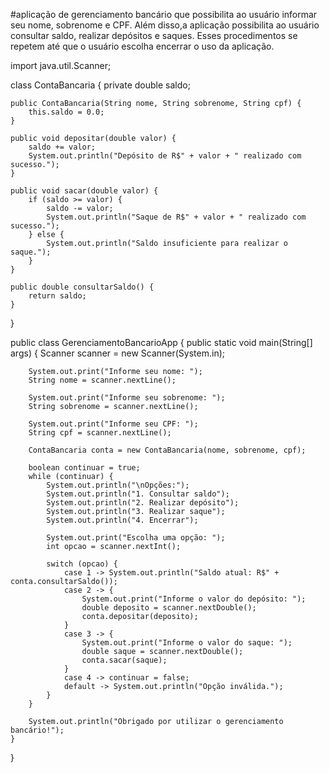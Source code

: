 #aplicação de gerenciamento bancário que possibilita ao usuário informar seu nome, sobrenome e CPF. Além disso,a aplicação possibilita ao usuário consultar saldo, realizar depósitos e saques. Esses procedimentos se repetem até que o usuário escolha encerrar o uso da aplicação.

import java.util.Scanner;

class ContaBancaria {
    private double saldo;

    public ContaBancaria(String nome, String sobrenome, String cpf) {
        this.saldo = 0.0;
    }

    public void depositar(double valor) {
        saldo += valor;
        System.out.println("Depósito de R$" + valor + " realizado com sucesso.");
    }

    public void sacar(double valor) {
        if (saldo >= valor) {
            saldo -= valor;
            System.out.println("Saque de R$" + valor + " realizado com sucesso.");
        } else {
            System.out.println("Saldo insuficiente para realizar o saque.");
        }
    }

    public double consultarSaldo() {
        return saldo;
    }
}

public class GerenciamentoBancarioApp {
    public static void main(String[] args) {
        Scanner scanner = new Scanner(System.in);

        System.out.print("Informe seu nome: ");
        String nome = scanner.nextLine();

        System.out.print("Informe seu sobrenome: ");
        String sobrenome = scanner.nextLine();

        System.out.print("Informe seu CPF: ");
        String cpf = scanner.nextLine();

        ContaBancaria conta = new ContaBancaria(nome, sobrenome, cpf);

        boolean continuar = true;
        while (continuar) {
            System.out.println("\nOpções:");
            System.out.println("1. Consultar saldo");
            System.out.println("2. Realizar depósito");
            System.out.println("3. Realizar saque");
            System.out.println("4. Encerrar");

            System.out.print("Escolha uma opção: ");
            int opcao = scanner.nextInt();

            switch (opcao) {
                case 1 -> System.out.println("Saldo atual: R$" + conta.consultarSaldo());
                case 2 -> {
                    System.out.print("Informe o valor do depósito: ");
                    double deposito = scanner.nextDouble();
                    conta.depositar(deposito);
                }
                case 3 -> {
                    System.out.print("Informe o valor do saque: ");
                    double saque = scanner.nextDouble();
                    conta.sacar(saque);
                }
                case 4 -> continuar = false;
                default -> System.out.println("Opção inválida.");
            }
        }

        System.out.println("Obrigado por utilizar o gerenciamento bancário!");
    }
}
 


